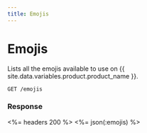 ```yaml
---
title: Emojis
---
```


# Emojis

Lists all the emojis available to use on {{ site.data.variables.product.product_name }}.

    GET /emojis

### Response

<%= headers 200 %>
<%= json(:emojis)  %>
